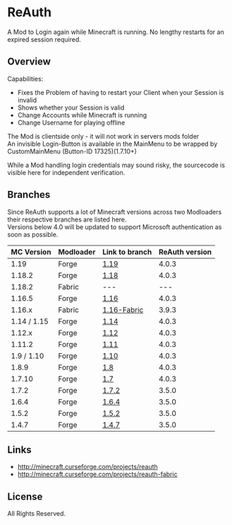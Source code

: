 # ReAuth

A Mod to Login again while Minecraft is running. 
No lengthy restarts for an expired session required.

## Overview

Capabilities:

- Fixes the Problem of having to restart your Client when your Session is invalid
- Shows whether your Session is valid
- Change Accounts while Minecraft is running
- Change Username for playing offline

The Mod is clientside only - it will not work in servers mods folder  
An invisible Login-Button is available in the MainMenu to be wrapped by CustomMainMenu (Button-ID 17325)(1.7.10+)

While a Mod handling login credentials may sound risky, the sourcecode is visible here for independent verification.

## Branches

Since ReAuth supports a lot of Minecraft versions across two Modloaders their respective branches are listed here.  
Versions below 4.0 will be updated to support Microsoft authentication as soon as possible.

| MC Version  | Modloader | Link to branch                                                         | ReAuth version |
|-------------|-----------|------------------------------------------------------------------------|----------------|
| 1.19        | Forge     | [1.19](https://github.com/TechnicianLP/ReAuth/tree/1.19)               | 4.0.3          |
| 1.18.2      | Forge     | [1.18](https://github.com/TechnicianLP/ReAuth/tree/1.18)               | 4.0.3          |
| 1.18.2      | Fabric    | ---                                                                    | ---            |
| 1.16.5      | Forge     | [1.16](https://github.com/TechnicianLP/ReAuth/tree/1.16)               | 4.0.3          |
| 1.16.x      | Fabric    | [1.16-Fabric](https://github.com/TechnicianLP/ReAuth/tree/1.16-Fabric) | 3.9.3          |
| 1.14 / 1.15 | Forge     | [1.14](https://github.com/TechnicianLP/ReAuth/tree/1.14)               | 4.0.3          |
| 1.12.x      | Forge     | [1.12](https://github.com/TechnicianLP/ReAuth/tree/1.12)               | 4.0.3          |
| 1.11.2      | Forge     | [1.11](https://github.com/TechnicianLP/ReAuth/tree/1.11)               | 4.0.3          |
| 1.9 / 1.10  | Forge     | [1.10](https://github.com/TechnicianLP/ReAuth/tree/1.10)               | 4.0.3          |
| 1.8.9       | Forge     | [1.8](https://github.com/TechnicianLP/ReAuth/tree/1.8)                 | 4.0.3          |
| 1.7.10      | Forge     | [1.7](https://github.com/TechnicianLP/ReAuth/tree/1.7)                 | 4.0.3          |
| 1.7.2       | Forge     | [1.7.2](https://github.com/TechnicianLP/ReAuth/tree/1.7.2)             | 3.5.0          |
| 1.6.4       | Forge     | [1.6.4](https://github.com/TechnicianLP/ReAuth/tree/1.6.4)             | 3.5.0          |
| 1.5.2       | Forge     | [1.5.2](https://github.com/TechnicianLP/ReAuth/tree/1.5.2)             | 3.5.0          |
| 1.4.7       | Forge     | [1.4.7](https://github.com/TechnicianLP/ReAuth/tree/1.4.7)             | 3.5.0          |

## Links

- http://minecraft.curseforge.com/projects/reauth
- http://minecraft.curseforge.com/projects/reauth-fabric

## License

All Rights Reserved.
